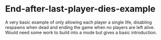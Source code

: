 # End-after-last-player-dies-example
A very basic example of only allowing each player a single life, disabling respawns when dead and ending the game when no players are left alive. Would need some work to build into a mode but gives a basic introduction.
